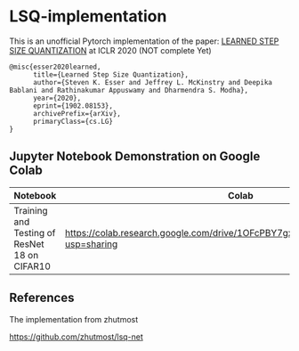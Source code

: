 # LSQ-implementation
This is an unofficial Pytorch implementation of the paper: <a href="https://arxiv.org/abs/1902.08153">LEARNED STEP SIZE QUANTIZATION</a> at ICLR 2020
(NOT complete Yet)
```
@misc{esser2020learned,
      title={Learned Step Size Quantization}, 
      author={Steven K. Esser and Jeffrey L. McKinstry and Deepika Bablani and Rathinakumar Appuswamy and Dharmendra S. Modha},
      year={2020},
      eprint={1902.08153},
      archivePrefix={arXiv},
      primaryClass={cs.LG}
}
```

## Jupyter Notebook Demonstration on Google Colab

| Notebook                                     | Colab                                                                                 |
| -------------------------------------------- | ------------------------------------------------------------------------------------- |
| Training and Testing of ResNet 18 on CIFAR10 | https://colab.research.google.com/drive/1OFcPBY7gxCsi0o27CAarlyggD7N42lu9?usp=sharing |


## References
The implementation from zhutmost

https://github.com/zhutmost/lsq-net
